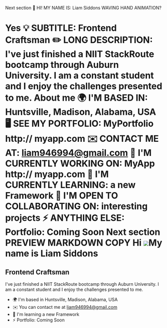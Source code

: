 
Next section
👋
HI! MY NAME IS:
Liam Siddons
WAVING HAND ANIMATION?

Yes
💡
SUBTITLE:
Frontend Craftsman 
✏️
LONG DESCRIPTION:
I've just finished a NIIT StackRoute bootcamp through Auburn University. I am a constant student and I enjoy the challenges presented to me. 
About me
🌍
I'M BASED IN:
Huntsville, Madison, Alabama, USA
🖥️
SEE MY PORTFOLIO:
MyPortfolio
http://
myapp.com
✉️
CONTACT ME AT:
liam946994@gmail.com
🚀
I'M CURRENTLY WORKING ON:
MyApp
http://
myapp.com
🧠
I'M CURRENTLY LEARNING:
a new Framework 
🤝
I'M OPEN TO COLLABORATING ON:
interesting projects
⚡
ANYTHING ELSE:
Portfolio: Coming Soon 
Next section
PREVIEW
MARKDOWN
COPY
Hi ![](https://user-images.githubusercontent.com/18350557/176309783-0785949b-9127-417c-8b55-ab5a4333674e.gif)My name is Liam Siddons
====================================================================================================================================

Frontend Craftsman
------------------

I've just finished a NIIT StackRoute bootcamp through Auburn University. I am a constant student and I enjoy the challenges presented to me.

* 🌍  I'm based in Huntsville, Madison, Alabama, USA
* ✉️  You can contact me at [liam946994@gmail.com](mailto:liam946994@gmail.com)
* 🧠  I'm learning a new Framework
* ⚡  Portfolio: Coming Soon
